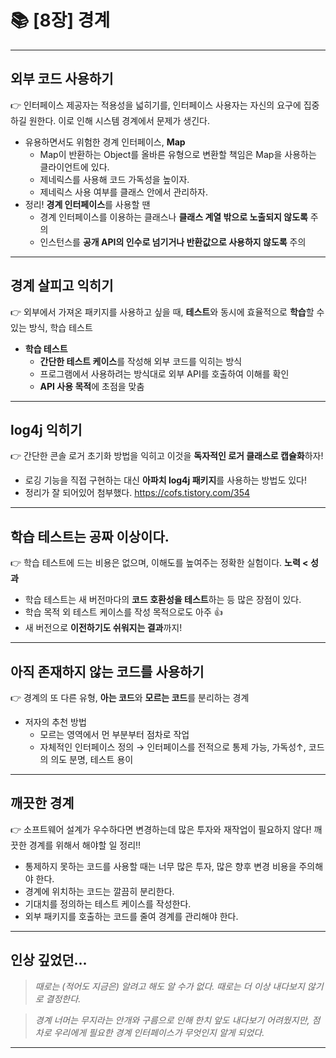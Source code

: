 # 📚 [8장] 경계

---

## 외부 코드 사용하기

👉 인터페이스 제공자는 적용성을 넓히기를, 인터페이스 사용자는 자신의 요구에 집중하길 원한다. 이로 인해 시스템 경계에서 문제가 생긴다.

- 유용하면서도 위험한 경계 인터페이스, **Map**
  - Map이 반환하는 Object를 올바른 유형으로 변환할 책임은 Map을 사용하는 클라이언트에 있다.
  - 제네릭스를 사용해 코드 가독성을 높이자.
  - 제네릭스 사용 여부를 클래스 안에서 관리하자.
- 정리! **경계 인터페이스**를 사용할 땐
  - 경계 인터페이스를 이용하는 클래스나 **클래스 계열 밖으로 노출되지 않도록** 주의
  - 인스턴스를 **공개 API의 인수로 넘기거나 반환값으로 사용하지 않도록** 주의

---

## 경계 살피고 익히기

👉 외부에서 가져온 패키지를 사용하고 싶을 때, **테스트**와 동시에 효율적으로 **학습**할 수 있는 방식, 학습 테스트

- **학습 테스트**
  - **간단한 테스트 케이스**를 작성해 외부 코드를 익히는 방식
  - 프로그램에서 사용하려는 방식대로 외부 API를 호출하여 이해를 확인
  - **API 사용 목적**에 초점을 맞춤

---

## log4j 익히기

👉 간단한 콘솔 로거 초기화 방법을 익히고 이것을 **독자적인 로거 클래스로 캡슐화**하자!

- 로깅 기능을 직접 구현하는 대신 **아파치 log4j 패키지**를 사용하는 방법도 있다!
- 정리가 잘 되어있어 첨부했다. https://cofs.tistory.com/354

---

## 학습 테스트는 공짜 이상이다.

👉 학습 테스트에 드는 비용은 없으며, 이해도를 높여주는 정확한 실험이다. **노력 < 성과**

- 학습 테스트는 새 버전마다의 **코드 호환성을 테스트**하는 등 많은 장점이 있다.
- 학습 목적 외 테스트 케이스를 작성 목적으로도 아주 👍
- 새 버전으로 **이전하기도 쉬워지는 결과**까지!

---

## 아직 존재하지 않는 코드를 사용하기

👉 경계의 또 다른 유형, **아는 코드**와 **모르는 코드**를 분리하는 경계

- 저자의 추천 방법
  - 모르는 영역에서 먼 부분부터 점차로 작업
  - 자체적인 인터페이스 정의
    → 인터페이스를 전적으로 통제 가능, 가독성↑, 코드의 의도 분명, 테스트 용이

---

## 깨끗한 경계

👉 소프트웨어 설계가 우수하다면 변경하는데 많은 투자와 재작업이 필요하지 않다! 깨끗한 경계를 위해서 해야할 일 정리!!

- 통제하지 못하는 코드를 사용할 때는 너무 많은 투자, 많은 향후 변경 비용을 주의해야 한다.
- 경계에 위치하는 코드는 깔끔히 분리한다.
- 기대치를 정의하는 테스트 케이스를 작성한다.
- 외부 패키지를 호출하는 코드를 줄여 경계를 관리해야 한다.

---

## 인상 깊었던...

> _때로는 (적어도 지금은) 알려고 해도 알 수가 없다. 때로는 더 이상 내다보지 않기로 결정한다._

> _경계 너머는 무지라는 안개와 구름으로 인해 한치 앞도 내다보기 어려웠지만, 점차로 우리에게 필요한 경계 인터페이스가 무엇인지 알게 되었다._

---
